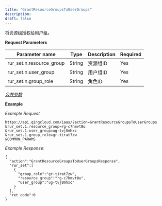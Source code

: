```yaml
---
title: "GrantResourceGroupsToUserGroups"
description: 
draft: false
---
```




将资源组授权给用户组。

**Request Parameters**

| Parameter name | Type | Description | Required |
| --- | --- | --- | --- |
| rur_set.n.resource_group | String | 资源组ID | Yes |
| rur_set.n.user_group | String | 用户组ID | Yes |
| rur_set.n.group_role | String | 角色ID | Yes |

[_公共参数_](../../../parameters)

**Example**

_Example Request_

```
https://api.qingcloud.com/iaas/?action=GrantResourceGroupsToUserGroups
&rur_set.1.resource_group=rg-c7hmvt8u
&rur_set.1.user_group=ug-tvj8mhxc
&rur_set.1.group_role=gr-tirat7zw
&COMMON_PARAMS
```

_Example Response_:

```
{
  "action":"GrantResourceGroupsToUserGroupsResponse",
  "rur_set":[
    {
      "group_role":"gr-tirat7zw",
      "resource_group":"rg-c7hmvt8u",
      "user_group":"ug-tvj8mhxc"
    }
  ],
  "ret_code":0
}
```
